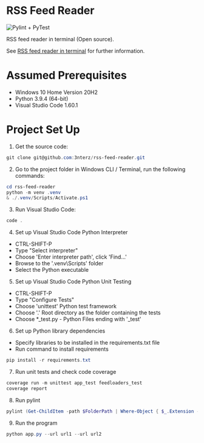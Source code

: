 # RSS Feed Reader

![Pylint + PyTest](https://github.com/3nterz/rss-feed-reader/actions/workflows/pylint.yml/badge.svg)

RSS feed reader in terminal (Open source).

See [RSS feed reader in terminal](https://www.codementor.io/projects/tool/rss-feed-reader-in-terminal-atx32jp82q) for further information.

# Assumed Prerequisites

- Windows 10 Home Version 20H2
- Python 3.9.4 (64-bit)
- Visual Studio Code 1.60.1

# Project Set Up

1. Get the source code:

```powershell
git clone git@github.com:3nterz/rss-feed-reader.git
```

2. Go to the project folder in Windows CLI / Terminal, run the following commands:

```powershell
cd rss-feed-reader
python -m venv .venv
& ./.venv/Scripts/Activate.ps1
```

3. Run Visual Studio Code:

```powershell
code .
```

4. Set up Visual Studio Code Python Interpreter
- CTRL-SHIFT-P
- Type "Select interpreter" 
- Choose 'Enter interpreter path', click 'Find...'
- Browse to the '.venv\Scripts' folder
- Select the Python executable

5. Set up Visual Studio Code Python Unit Testing
- CTRL-SHIFT-P
- Type "Configure Tests"
- Choose 'unittest' Python test framework
- Choose '.' Root directory as the folder containing the tests
- Choose *_test.py - Python Files ending with '_test'

6. Set up Python library dependencies
- Specify libraries to be installed in the requirements.txt file
- Run command to install requirements 

```powershell
pip install -r requirements.txt
```

7. Run unit tests and check code coverage

```powershell
coverage run -m unittest app_test feedloaders_test
coverage report
```

8. Run pylint

```powershell
pylint (Get-ChildItem -path $FolderPath | Where-Object { $_.Extension -eq ".py"} | Foreach{ $_.Name })
```

9. Run the program

```powershell
python app.py --url url1 --url url2
```
